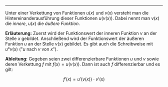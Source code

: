 ***

Unter einer Verkettung von Funktionen $u(x)$ und $v(x)$ versteht man die Hintereinanderausführung dieser Funktionen $u(v(x))$. Dabei nennt man $v(x)$ die *innere*, $u(x)$ die *äußere Funktion*.

**Erläuterung:**
Zuerst wird der Funktionswert der inneren Funktion $v$ an der Stelle $x$ gebildet. Anschließend wird der Funktionswert der äußeren Funktion $u$ an der Stelle $v(x)$ gebildet. Es gibt auch die Schreibweise mit $u°v(x)$ ("$u$ nach $v$ von $x$").

**Ableitung:**
Gegeben seien zwei differenzierbare Funktionen $u$ und $v$ sowie deren Verkettung $f$ mit $f(x) = u(v(x))$.
Dann ist auch $f$ differenzierbar und es gilt:

$$
f'(x) = u'(v(x)) \cdot v'(x)
$$
